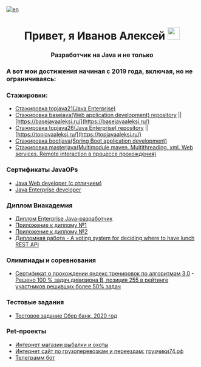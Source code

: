[![en](https://img.shields.io/badge/lang-en-red.svg)](https://github.com/Aleks-i)
<h1 align="center">Привет, я Иванов Алексей 
<img src="https://github.com/blackcater/blackcater/raw/main/images/Hi.gif" height="32" alt=""/></h1>

<h3 align="center">Разработчик на Java и не только</h3>


### А вот мои достижения начиная с 2019 года, включая, но не ограничиваясь:

### Стажировки:
- [Стажировка topjava21(Java Enterprise)](https://github.com/Aleks-i/topjava21)
- [Стажировка basejava(Web application development) repository](https://github.com/Aleks-i/basejava) || [https://basejavaaleksi.ru/](https://basejavaaleksi.ru/)
- [Стажировка topjava26(Java Enterprise) repository](https://github.com/Aleks-i/topjava26) || [https://topjavaaleksi.ru/](https://topjavaaleksi.ru/)
- [Стажировка bootjava(Spring Boot application development)](https://github.com/Aleks-i/bootjava)
- [Стажировка masterjava(Multimodule maven. Multithreading. xml. Web services. Remote interaction в процессе прохождения)](https://github.com/Aleks-i/masterjava)


### Сертификаты JavaOPs
- [Java Web developer (с отличием)](https://javaops.ru/certificate/basejava?email=i.vanovaleksval@gmail.com)
- [Java Enterprise developer](https://javaops.ru/certificate/topjava?email=i.vanovaleksval@gmail.com&lang=ru&group=topjava21)


### Диплом Виакадемия
- [Диплом Enterprise Java-разработчик](img/Diploma.jpg)
- [Приложение к диплому №1](img/Application%20page%201.jpg)
- [Приложение к диплому №2](img/Application%20page%202.jpg)
- [Дипломная работа - A voting system for deciding where to have lunch REST API](https://github.com/Aleks-i/VoitingRestaurants)

### Олимпиады и соревнования
- [Сертификат о прохождении яндекс тренировок по алгоритмам 3.0](https://contest.s3.yandex.net/academy/trainings-30/common/ab38040f-569c-4d86-847e-888a48bff09f.pdf) - [Решено 100 % задач дивизиона В, позиция 255 в рейтинге участников решивших более 50% задач](https://yastatic.net/s3/lyceum/%D0%A0%D0%B5%D0%B7%D1%83%D0%BB%D1%8C%D1%82%D0%B0%D1%82%D1%8B_%D1%82%D1%80%D0%B5%D0%BD%D0%B8%D1%80%D0%BE%D0%B2%D0%BE%D0%BA_3_0%E2%80%94%D0%BF%D0%BE%D0%BB%D1%83%D1%87%D0%B5%D0%BD%D0%B8%D0%B5_%D1%81%D0%B5%D1%80%D1%82%D0%B8%D1%84%D0%B8%D0%BA%D0%B0%D1%82%D0%B0.xlsx)

### Тестовые задания
- [Тестовое задание Сбер банк, 2020 год](https://github.com/Aleks-i/RestFullService_TestTask)

### Pet-проекты
- [Интернет магазин рыбалки и охоты](https://github.com/Aleks-i/rybachek)
- [Интернет сайт по грузоперевозкам и переездам:](https://github.com/Aleks-i/Gruz) [грузчики74.рф](https://грузчики74.рф)
- [Телеграмм бот](https://github.com/Aleks-i/botfroshareholders)
